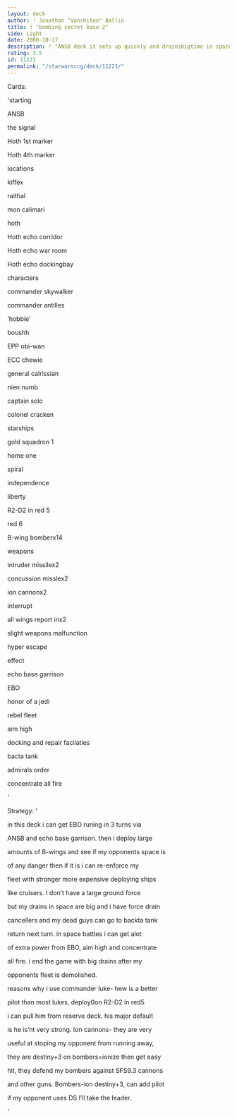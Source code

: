 ```yaml
---
layout: deck
author: ! Jonathan "Vanshitoo" Ballin
title: ! "bombing secret base 2"
side: Light
date: 2000-10-17
description: ! "ANSB deck it sets up quickly and drainsbigtime in space good activtion too. Several new modifications"
rating: 3.5
id: 11221
permalink: "/starwarsccg/deck/11221/"
---
```

Cards: 

'starting

ANSB

the signal

Hoth 1st marker

Hoth 4th marker


locations

kiffex

raithal

mon calimari

hoth

Hoth echo corridor

Hoth echo war room

Hoth echo dockingbay


characters

commander skywalker

commander antilles

’hobbie’

boushh

EPP obi-wan

ECC chewie

general calrissian

nien numb

captain solo

colonel cracken


starships

gold squadron 1

home one

spiral

independence

liberty

R2-D2 in red 5

red 6

B-wing bomberx14


weapons

intruder missilex2

concussion misslex2

ion cannonx2


interrupt

all wings report inx2

slight weapons malfunction

hyper escape


effect

echo base garrison

EBO

honor of a jedi

rebel fleet

aim high

docking and repair facilaties

bacta tank


admirals order

concentrate all fire

'

Strategy: '

in this deck i can get EBO runing in 3 turns via 

ANSB and echo base garrison. then i deploy large

amounts of B-wings and see if my opponents space is 

of any danger then if it is i can re-enforce my 

fleet with stronger  more expensive deploying ships

like cruisers. I don’t have a large ground force

but my drains in space are big and i have force drain

cancellers and my dead guys can go to backta tank 

return next turn. in space battles i can get alot 

of extra power from EBO, aim high and concentrate 

all fire. i end the game with big drains after my 

opponents fleet is demolished.

reasons why i use commander luke- hew is a better 

pilot than most lukes, deploy0on R2-D2 in red5

i can pull him from reserve deck. his major default

is he is’nt very strong. Ion cannons- they are very

useful at stoping my opponent from running away,

they are destiny+3 on bombers=ionize then get easy

hit, they defend my bombers against SFS9.3 cannons 

and other guns. Bombers-ion destiny+3, can add pilot

if my opponent uses DS I’ll take the leader.

'
